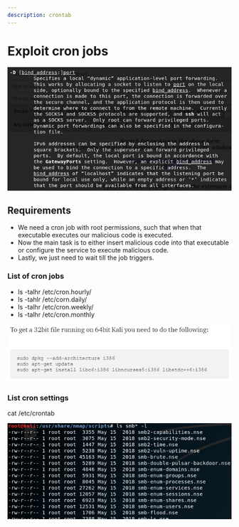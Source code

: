 ```yaml
---
description: crontab
---
```


# Exploit cron jobs

![](.gitbook/assets/image%20%2822%29.png)

## Requirements

* We need a cron job with root permissions, such that when that executable executes our malicious code is executed.
* Now the main task is to either insert malicious code into that executable or configure the service to execute malicious code.
* Lastly, we just need to wait till the job triggers.

### List of cron jobs

* ls -talhr /etc/cron.hourly/
* ls -tahlr /etc/corn.daily/
* ls -talhr /etc/cron.weekly/
* ls -talhr /etc/cron.monthly

![](.gitbook/assets/image%20%2820%29.png)

### List cron settings

cat /etc/crontab

![](.gitbook/assets/image%20%2864%29.png)



